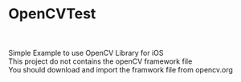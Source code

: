 # OpenCVTest 
<br><br>
Simple Example to use OpenCV Library for iOS <br>
This project do not contains the openCV framework file <br>
You should download and import the framwork file from opencv.org <br> 

